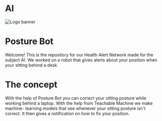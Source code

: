 # AI
![Logo banner](.styles/images/PB_logo_banner.png)
# Posture Bot

Welcome! This is the repository for our Health Alert Network made for the subject AI. We worked on a robot that gives alerts about your position when your sitting behind a desk. 

# The concept

With the help of Posture Bot you can correct your sitting posture while working behind a laptop. With the help from Teachable Machine we make machine- learning models that see whenever your sitting posture isn't correct. It then gives a notification on how to fix your position.